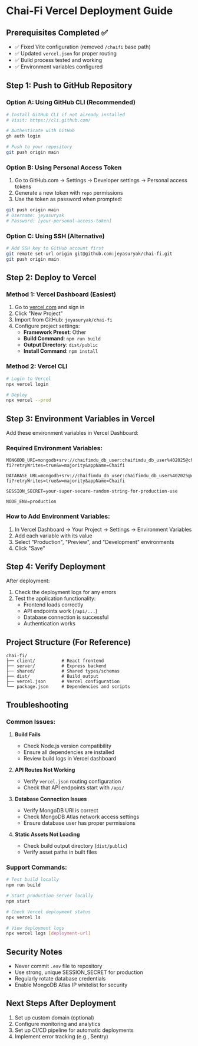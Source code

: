 # Chai-Fi Vercel Deployment Guide

## Prerequisites Completed ✅
- ✅ Fixed Vite configuration (removed `/chaifi` base path)
- ✅ Updated `vercel.json` for proper routing
- ✅ Build process tested and working
- ✅ Environment variables configured

## Step 1: Push to GitHub Repository

### Option A: Using GitHub CLI (Recommended)
```bash
# Install GitHub CLI if not already installed
# Visit: https://cli.github.com/

# Authenticate with GitHub
gh auth login

# Push to your repository
git push origin main
```

### Option B: Using Personal Access Token
1. Go to GitHub.com → Settings → Developer settings → Personal access tokens
2. Generate a new token with `repo` permissions
3. Use the token as password when prompted:
```bash
git push origin main
# Username: jeyasuryak
# Password: [your-personal-access-token]
```

### Option C: Using SSH (Alternative)
```bash
# Add SSH key to GitHub account first
git remote set-url origin git@github.com:jeyasuryak/chai-fi.git
git push origin main
```

## Step 2: Deploy to Vercel

### Method 1: Vercel Dashboard (Easiest)
1. Go to [vercel.com](https://vercel.com) and sign in
2. Click "New Project"
3. Import from GitHub: `jeyasuryak/chai-fi`
4. Configure project settings:
   - **Framework Preset**: Other
   - **Build Command**: `npm run build`
   - **Output Directory**: `dist/public`
   - **Install Command**: `npm install`

### Method 2: Vercel CLI
```bash
# Login to Vercel
npx vercel login

# Deploy
npx vercel --prod
```

## Step 3: Environment Variables in Vercel

Add these environment variables in Vercel Dashboard:

### Required Environment Variables:
```
MONGODB_URI=mongodb+srv://chaifimdu_db_user:chaifimdu_db_user%402025@chaifi.1dcy7wl.mongodb.net/chai-fi?retryWrites=true&w=majority&appName=Chaifi

DATABASE_URL=mongodb+srv://chaifimdu_db_user:chaifimdu_db_user%402025@chaifi.1dcy7wl.mongodb.net/chai-fi?retryWrites=true&w=majority&appName=Chaifi

SESSION_SECRET=your-super-secure-random-string-for-production-use

NODE_ENV=production
```

### How to Add Environment Variables:
1. In Vercel Dashboard → Your Project → Settings → Environment Variables
2. Add each variable with its value
3. Select "Production", "Preview", and "Development" environments
4. Click "Save"

## Step 4: Verify Deployment

After deployment:
1. Check the deployment logs for any errors
2. Test the application functionality:
   - Frontend loads correctly
   - API endpoints work (`/api/...`)
   - Database connection is successful
   - Authentication works

## Project Structure (For Reference)
```
chai-fi/
├── client/          # React frontend
├── server/          # Express backend
├── shared/          # Shared types/schemas
├── dist/            # Build output
├── vercel.json      # Vercel configuration
└── package.json     # Dependencies and scripts
```

## Troubleshooting

### Common Issues:

1. **Build Fails**
   - Check Node.js version compatibility
   - Ensure all dependencies are installed
   - Review build logs in Vercel dashboard

2. **API Routes Not Working**
   - Verify `vercel.json` routing configuration
   - Check that API endpoints start with `/api/`

3. **Database Connection Issues**
   - Verify MongoDB URI is correct
   - Check MongoDB Atlas network access settings
   - Ensure database user has proper permissions

4. **Static Assets Not Loading**
   - Check build output directory (`dist/public`)
   - Verify asset paths in built files

### Support Commands:
```bash
# Test build locally
npm run build

# Start production server locally
npm start

# Check Vercel deployment status
npx vercel ls

# View deployment logs
npx vercel logs [deployment-url]
```

## Security Notes
- Never commit `.env` file to repository
- Use strong, unique SESSION_SECRET for production
- Regularly rotate database credentials
- Enable MongoDB Atlas IP whitelist for security

## Next Steps After Deployment
1. Set up custom domain (optional)
2. Configure monitoring and analytics
3. Set up CI/CD pipeline for automatic deployments
4. Implement error tracking (e.g., Sentry)